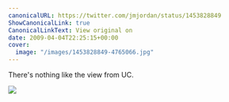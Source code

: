 ```yaml
---
canonicalURL: https://twitter.com/jmjordan/status/1453828849
ShowCanonicalLink: true
CanonicalLinkText: View original on
date: 2009-04-04T22:25:15+00:00
cover:
  image: "/images/1453828849-4765066.jpg"
---
```

There's nothing like the view from UC.  

![](/images/1453828849-4765066.jpg)